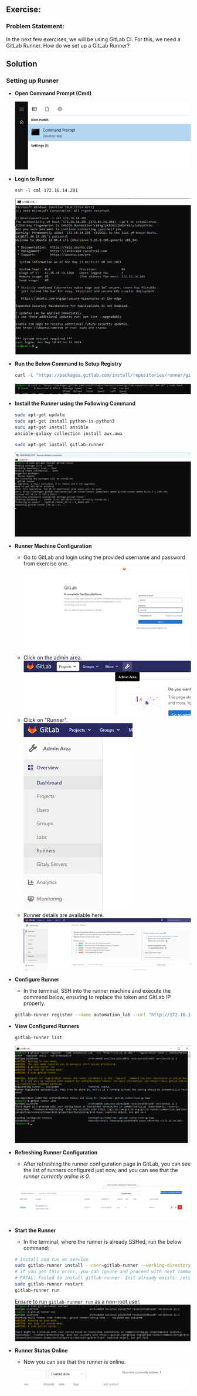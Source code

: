 ##  Exercise:
### Problem Statement:
In the next few exercises, we will be using GitLab CI. For this, we need a GitLab Runner. How do we set up a GitLab Runner?

## Solution

### Setting up Runner

- **Open Command Prompt (Cmd)**

    ![alt text](image.png)

- **Login to Runner**
    ```
    ssh -l cml 172.16.14.201
    ```
    ![alt text](image-2.png)

- **Run the Below Command to Setup Registry**
    ```sh
    curl -L "https://packages.gitlab.com/install/repositories/runner/gitlab-runner/script.deb.sh" | sudo bash
    ```
    ![alt text](image-4.png)

- **Install the Runner using the Following Command**
    ```sh
    sudo apt-get update
    sudo apt-get install python-is-python3
    sudo apt-get install ansible
    ansible-galaxy collection install awx.awx
    ```
    ```sh
    sudo apt-get install gitlab-runner
    ```
    ![alt text](image-5.png)

- **Runner Machine Configuration**
    - Go to GitLab and login using the provided username and password from exercise one.
    ![alt text](image-6.png)
    - Click on the admin area.  
    ![alt text](image-7.png)
    - Click on "Runner".  
    ![alt text](image-8.png)
    - Runner details are available here.  
    ![alt text](image-9.png)

- **Configure Runner**
    - In the terminal, SSH into the runner machine and execute the command below, ensuring to replace the token and GitLab IP properly.
    ```sh
    gitlab-runner register --name automation_lab --url "http://172.16.14.202/" --registration-token C-rzEaUyaTQFGVtDJPoP --executor shell --non-interactive
    ```

- **View Configured Runners**
    ```sh
    gitlab-runner list
    ```
    ![alt text](image-11.png)

- **Refreshing Runner Configuration**
    - After refreshing the runner configuration page in GitLab, you can see the list of runners configured just now, and you can see that the *runner currently online is 0*.

    ![alt text](image-15.png)

- **Start the Runner**
    - In the terminal, where the runner is already SSHed, run the below command:
    ```sh
    # Install and run as service
    sudo gitlab-runner install --user=gitlab-runner --working-directory=/home/gitlab-runner
    # if you get this error, you can ignore and proceed with next command
    # FATAL: Failed to install gitlab-runner: Init already exists: /etc/systemd/system/gitlab-runner.service
    sudo gitlab-runner restart
    gitlab-runner run
    ```
    Ensure to run `gitlab-runner run` as a non-root user.
    ![alt text](image-19.png)

- **Runner Status Online**
    - Now you can see that the runner is online.  
    ![alt text](image-17.png)
